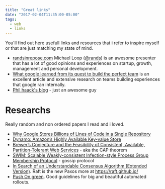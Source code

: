 ```yaml
---
title: "Great links"
date: "2017-02-04T11:35:00-05:00"
tags:
  - web
  - links
---
```


You'll find out here usefull links and resources that i refer to inspire myself
or that are just matching my state of mind.


- [randsinrepose.com](http://randsinrepose.com/) Michael Loop ([@rands](https://twitter.com/rands)) is an awesome 
  presenter that has a lot of good opinions and experiences on startup, growth,
  management and personal development.
- [What google learned from its quest to build the perfect team](http://www.nytimes.com/2016/02/28/magazine/what-google-learned-from-its-quest-to-build-the-perfect-team.html)
  is an excellent article and extensive research on teams building experiences 
  that google ran internally.
- [Phil haack's blog](http://haacked.com/) - just an awesome guy

# Researchs

Really random and non ordered papers I read and i loved.

- [Why Google Stores Billions of Lines of Code in a Single Repository](http://delivery.acm.org/10.1145/2860000/2854146/p78-potvin.pdf?ip=8.26.155.253&id=2854146&acc=OA&key=4D4702B0C3E38B35%2E4D4702B0C3E38B35%2E4D4702B0C3E38B35%2E5945DC2EABF3343C&CFID=692156527&CFTOKEN=50527440&__acm__=1478721569_0ac04df08eaf1d5816ab249c17043009)
- [Dynamo: Amazon’s Highly Available Key-value Store](http://www.allthingsdistributed.com/files/amazon-dynamo-sosp2007.pdf)
- [Brewer’s Conjecture and the Feasibility of Consistent, Available, Partition-Tolerant Web Services](http://dl.acm.org/citation.cfm?id=564601&CFID=609557487&CFTOKEN=15997970) - aka the CAP theorem
- [SWIM: Scalable Weakly-consistent Infection-style Process Group Membership Protocol](http://www.cs.cornell.edu/~asdas/research/dsn02-SWIM.pdf) - gossip protocol
- [In Search of an Understandable Consensus Algorithm (Extended Version)](https://raft.github.io/raft.pdf). Raft is the new Paxos more at https://raft.github.io/
- [Push On green](https://www.usenix.org/system/files/login/articles/login_1410_05_klein.pdf). Good guidelines for big and beautiful automated rollouts.